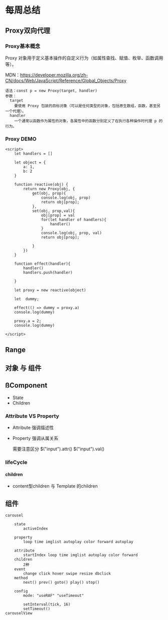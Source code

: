 # 每周总结

## Proxy双向代理

### Proxy基本概念

Proxy 对象用于定义基本操作的自定义行为（如属性查找、赋值、枚举、函数调用等）。

MDN：https://developer.mozilla.org/zh-CN/docs/Web/JavaScript/Reference/Global_Objects/Proxy

    语法：const p = new Proxy(target, handler)
    参数：
      target
        要使用 Proxy 包装的目标对象（可以是任何类型的对象，包括原生数组，函数，甚至另一个代理）。
      handler
        一个通常以函数作为属性的对象，各属性中的函数分别定义了在执行各种操作时代理 p 的行为。

### Proxy DEMO

    <script>
        let handlers = []

        let object = {
            a: 1,
            b: 2
        }

        function reactive(obj) {
            return new Proxy(obj, {
                get(obj, prop){
                    console.log(obj, prop)
                    return obj[prop];
                },
                set(obj, prop,val){
                    obj[prop] = val
                    for(let handler of handlers){
                        handler()
                    }
                    console.log(obj, prop, val)
                    return obj[prop];

                }
            })
        }

        function effect(handler){
            handler()
            handlers.push(handler)
            
        }

        let proxy = new reactive(object)

        let  dummy;

        effect(() => dummy = proxy.a)
        console.log(dummy)
        
        proxy.a = 2;
        console.log(dummy)

    </script>
    
    
## Range


## 对象 与 组件

## ßComponent
- State
- Children

### Attribute VS Property
- Attribute 强调描述性
- Property 强调从属关系

    需要注意区分
    $("input").attr()
    $("input").val()

### lifeCycle

#### children

- content型children 与 Template 的children

## 组件
    carousel

        state
            activeIndex

        property
            loop time imglist autoplay color forward autoplay

        attribute
            startIndex loop time imglist autoplay color forward
        children
            2种
        event
            change click hover swipe resize dbclick
        method
            next() prev() goto() play() stop()

        config
            mode: "useRAF" "useTimeout"

            setInterval(tick, 16)
            setTimeout()
    carouselView
